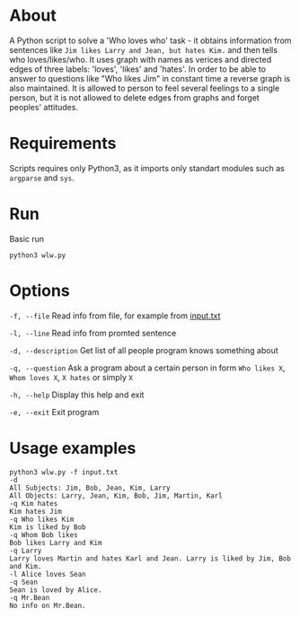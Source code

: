 # About
A Python script to solve a 'Who loves who' task - it obtains information from sentences like `Jim likes Larry and Jean, but hates Kim.` and then tells who loves/likes/who. It uses graph with names as verices and directed edges of three labels: 'loves', 'likes' and 'hates'. In order to be able to answer to questions like "Who likes Jim" in constant time a reverse graph is also maintained. It is allowed to person to feel several feelings to a single person, but it is not allowed to delete edges from graphs and forget peoples' attitudes.

# Requirements
Scripts requires only Python3, as it imports only standart modules such as `argparse` and `sys`.

# Run
Basic run
```
python3 wlw.py
```

# Options
`-f, --file` 
        Read info from file, for example from [input.txt](https://github.com/SvyatSheypak/who_loves_who/blob/master/input.txt)

`-l, --line`
        Read info from promted sentence

`-d, --description`
        Get list of all people program knows something about

`-q, --question`
        Ask a program about a certain person in form `Who likes X`, `Whom loves X`, `X hates` or simply `X` 

`-h, --help`
        Display this help and exit

`-e, --exit`
        Exit program
        
# Usage examples
```
python3 wlw.py -f input.txt
-d
All Subjects: Jim, Bob, Jean, Kim, Larry
All Objects: Larry, Jean, Kim, Bob, Jim, Martin, Karl
-q Kim hates
Kim hates Jim
-q Who likes Kim
Kim is liked by Bob
-q Whom Bob likes
Bob likes Larry and Kim
-q Larry
Larry loves Martin and hates Karl and Jean. Larry is liked by Jim, Bob and Kim.
-l Alice loves Sean
-q Sean
Sean is loved by Alice.
-q Mr.Bean
No info on Mr.Bean.
```
